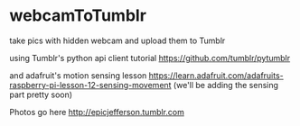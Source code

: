 webcamToTumblr
==============

take pics with hidden webcam and upload them to Tumblr

using Tumblr's python api client tutorial
https://github.com/tumblr/pytumblr

and adafruit's motion sensing lesson
https://learn.adafruit.com/adafruits-raspberry-pi-lesson-12-sensing-movement
(we'll be adding the sensing part pretty soon)

Photos go here http://epicjefferson.tumblr.com
